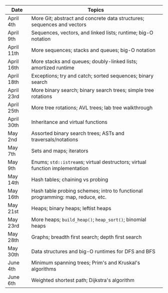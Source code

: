 | Date       | Topics
|------------|--------
| April  4th | More Git; abstract and concrete data structures; sequences and vectors
| April  9th | Sequences, vectors, and linked lists; runtime; big-O notation
| April 11th | More sequences; stacks and queues; big-O notation
| April 16th | More stacks and queues; doubly-linked lists; amortized runtime
| April 18th | Exceptions; try and catch; sorted sequences; binary search
| April 23rd | More binary search; binary search trees; simple tree rotations
| April 25th | More tree rotations; AVL trees; lab tree walkthrough
| April 30th | Inheritance and virtual functions
| May    2nd | Assorted binary search trees; ASTs and traversals/notations
| May    7th | Sets and maps; iterators
| May    9th | Enums; `std::istream`s; virtual destructors; virtual function implementation
| May   14th | Hash tables; chaining vs probing
| May   16th | Hash table probing schemes; intro to functional programming: map, reduce, etc.
| May   21st | Heaps; binary heaps; leftist heaps
| May   23rd | More heaps; `build_heap()`; `heap_sort()`; binomial heaps
| May   28th | Graphs; breadth first search; depth first search
| May   30th | Data structures and big-O runtimes for DFS and BFS
| June   4th | Minimum spanning trees; Prim's and Kruskal's algorithms
| June   6th | Weighted shortest path; Dijkstra's algorithm
